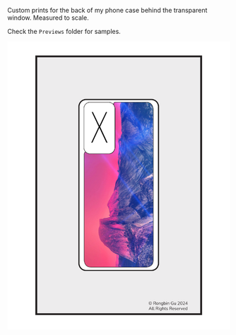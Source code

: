 Custom prints for the back of my phone case behind the transparent window.
Measured to scale.

Check the `Previews` folder for samples.

![Preview](https://github.com/Rongbin99/arts-portfolio/blob/main/Adobe%20Illustrator/phone%20case%20printouts/Preview/Phone%20Cover%20Printout%20-%20Default.png)
